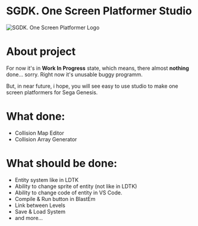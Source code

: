# SGDK. One Screen Platformer Studio

![SGDK. One Screen Platformer Logo](https://github.com/bolon667/SGDK_OneScreenPlatformerStudio/blob/main/readMe/readMe_logo.png)

# About project

For now it's in **Work In Progress** state, which means, there almost **nothing** done... sorry. Right now it's unusable buggy programm.

But, in near future, i hope, you will see easy to use studio to make one screen platformers for Sega Genesis.

# What done:

- Collision Map Editor
- Collision Array Generator

# What should be done:

- Entity system like in LDTK
- Ability to change sprite of entity (not like in LDTK)
- Ability to change code of entity in VS Code.
- Compile & Run button in BlastEm
- Link between Levels
- Save & Load System
- and more...
